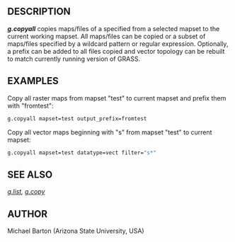 ## DESCRIPTION

***g.copyall*** copies maps/files of a specified from a selected mapset
to the current working mapset. All maps/files can be copied or a subset
of maps/files specified by a wildcard pattern or regular expression.
Optionally, a prefix can be added to all files copied and vector
topology can be rebuilt to match currently running version of GRASS.

## EXAMPLES

Copy all raster maps from mapset "test" to current mapset and prefix
them with "fromtest":

```sh
g.copyall mapset=test output_prefix=fromtest
```

Copy all vector maps beginning with "s" from mapset "test" to current
mapset:

```sh
g.copyall mapset=test datatype=vect filter="s*"
```

## SEE ALSO

*[g.list](https://grass.osgeo.org/grass-stable/manuals/g.list.html),
[g.copy](https://grass.osgeo.org/grass-stable/manuals/g.copy.html)*

## AUTHOR

Michael Barton (Arizona State University, USA)
